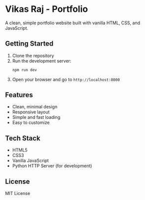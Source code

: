 # Vikas Raj - Portfolio

A clean, simple portfolio website built with vanilla HTML, CSS, and JavaScript.

## Getting Started

1. Clone the repository
2. Run the development server:
   ```bash
   npm run dev
   ```
3. Open your browser and go to `http://localhost:8000`

## Features

- Clean, minimal design
- Responsive layout
- Simple and fast loading
- Easy to customize

## Tech Stack

- HTML5
- CSS3
- Vanilla JavaScript
- Python HTTP Server (for development)

## License

MIT License
